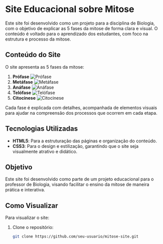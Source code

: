 # Site Educacional sobre Mitose

Este site foi desenvolvido como um projeto para a disciplina de Biologia, com o objetivo de explicar as 5 fases da mitose de forma clara e visual. O conteúdo é voltado para o aprendizado dos estudantes, com foco na estrutura e processo da mitose.

## Conteúdo do Site

O site apresenta as 5 fases da mitose:

1. **Prófase** ![Prófase](https://github.com/user-attachments/assets/bf4b62be-0adf-4b65-99c8-bc209ea57f64)
2. **Metáfase** ![Metáfase](https://github.com/user-attachments/assets/32c089a1-dcd6-42f4-b485-052d5c997e88)
3. **Anáfase** ![Anáfase](https://github.com/user-attachments/assets/100e2079-5a8d-4556-afe9-2e1b50bda281)
4. **Telófase** ![Telófase](https://github.com/user-attachments/assets/825ea1c0-21e4-452d-ab72-b402fd467fdc)
5. **Citocinese** ![Citocinese](https://github.com/user-attachments/assets/d8aec277-5079-4078-8c71-0271d8eda54d)

Cada fase é explicada com detalhes, acompanhada de elementos visuais para ajudar na compreensão dos processos que ocorrem em cada etapa.

## Tecnologias Utilizadas

- **HTML5**: Para a estruturação das páginas e organização do conteúdo.
- **CSS3**: Para o design e estilização, garantindo que o site seja visualmente atrativo e didático.

## Objetivo

Este site foi desenvolvido como parte de um projeto educacional para o professor de Biologia, visando facilitar o ensino da mitose de maneira prática e interativa.

## Como Visualizar

Para visualizar o site:

1. Clone o repositório:
   ```bash
   git clone https://github.com/seu-usuario/mitose-site.git
